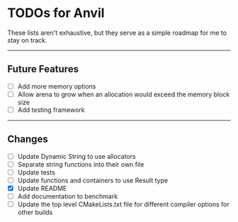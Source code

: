 # TODOs for Anvil

These lists aren't exhaustive, but they serve as a simple roadmap for me to stay on track.

---

## Future Features

- [ ] Add more memory options
- [ ] Allow arena to grow when an allocation would exceed the memory block size
- [ ] Add testing framework

---

## Changes

- [ ] Update Dynamic String to use allocators
- [ ] Separate string functions into their own file
- [ ] Update tests
- [ ] Update functions and containers to use Result type
- [x] Update README
- [ ] Add documentation to benchmark
- [ ] Update the top level CMakeLists.txt file for different compiler options for other builds